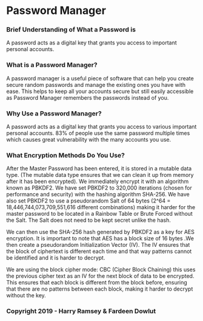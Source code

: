 # Password Manager
### Brief Understanding of What a Password is
A password acts as a digital key that grants you access to important personal accounts. 


### What is a Password Manager?
A password manager is a useful piece of software that can help you create secure random passwords and manage the existing ones you have with ease. This helps to keep all your accounts secure but still easily accessible as Password Manager remembers the passwords instead of you.

### Why Use a Password Manager?
A password acts as a digital key that grants you access to various important personal accounts. 83% of people use the same password multiple times which causes great vulnerability with the many accounts you use. 

### What Encryption Methods Do You Use?
After the Master Password has been entered, it is stored in a mutable data type. (The mutable data type ensures that we can clean it up from memory after it has been encrypted). We immediately encrypt it with an algorithm known as PBKDF2. We have set PBKDF2 to 320,000 iterations (chosen for performance and security) with the hashing algorithm SHA-256. We have also set PBKDF2 to use a pseudorandom Salt of 64 bytes (2^64 = 18,446,744,073,709,551,616 different combinations) making it harder for the master password to be located in a Rainbow Table or Brute Forced without the Salt. The Salt does not need to be kept secret unlike the hash.

We can then use the SHA-256 hash generated by PBKDF2 as a key for AES encryption. It is important to note that AES has a block size of 16 bytes .We then create a pseudorandom Initialization Vector (IV). The IV ensures that the block of ciphertext is different each time and that way patterns cannot be identified and it is harder to decrypt. 

We are using the block cipher mode: CBC (Cipher Block Chaining) this uses the previous cipher text as an IV for the next block of data to be encrypted. This ensures that each block is different from the block before, ensuring that there are no patterns between each block, making it harder to decrypt without the key. 

### Copyright 2019 - Harry Ramsey & Fardeen Dowlut

